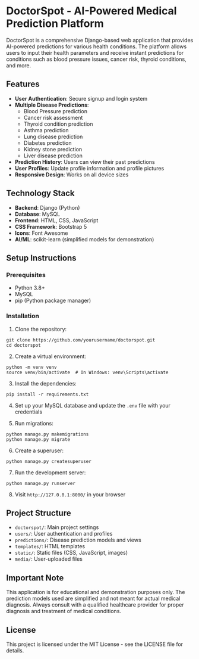 # DoctorSpot - AI-Powered Medical Prediction Platform

DoctorSpot is a comprehensive Django-based web application that provides AI-powered predictions for various health conditions. The platform allows users to input their health parameters and receive instant predictions for conditions such as blood pressure issues, cancer risk, thyroid conditions, and more.

## Features

- **User Authentication**: Secure signup and login system
- **Multiple Disease Predictions**: 
  - Blood Pressure prediction
  - Cancer risk assessment
  - Thyroid condition prediction
  - Asthma prediction
  - Lung disease prediction
  - Diabetes prediction
  - Kidney stone prediction
  - Liver disease prediction
- **Prediction History**: Users can view their past predictions
- **User Profiles**: Update profile information and profile pictures
- **Responsive Design**: Works on all device sizes

## Technology Stack

- **Backend**: Django (Python)
- **Database**: MySQL
- **Frontend**: HTML, CSS, JavaScript
- **CSS Framework**: Bootstrap 5
- **Icons**: Font Awesome
- **AI/ML**: scikit-learn (simplified models for demonstration)

## Setup Instructions

### Prerequisites
- Python 3.8+
- MySQL
- pip (Python package manager)

### Installation

1. Clone the repository:
```
git clone https://github.com/yourusername/doctorspot.git
cd doctorspot
```

2. Create a virtual environment:
```
python -m venv venv
source venv/bin/activate  # On Windows: venv\Scripts\activate
```

3. Install the dependencies:
```
pip install -r requirements.txt
```

4. Set up your MySQL database and update the `.env` file with your credentials

5. Run migrations:
```
python manage.py makemigrations
python manage.py migrate
```

6. Create a superuser:
```
python manage.py createsuperuser
```

7. Run the development server:
```
python manage.py runserver
```

8. Visit `http://127.0.0.1:8000/` in your browser

## Project Structure

- `doctorspot/`: Main project settings
- `users/`: User authentication and profiles
- `predictions/`: Disease prediction models and views
- `templates/`: HTML templates
- `static/`: Static files (CSS, JavaScript, images)
- `media/`: User-uploaded files

## Important Note

This application is for educational and demonstration purposes only. The prediction models used are simplified and not meant for actual medical diagnosis. Always consult with a qualified healthcare provider for proper diagnosis and treatment of medical conditions.

## License

This project is licensed under the MIT License - see the LICENSE file for details.